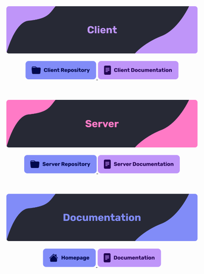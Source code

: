 <div align=center>
<img src='./Client banner.png'/>

<br />
<br />

<a href='https://github.com/Gryt-chat/client'>
<img src='./clientRepo.png'/>
</a>

<a href='https://docs.gryt.chat/docs/category/client'>
<img src='./clientDocs.png'/>
</a>
</div>

<br />
<br />
<br />

<div align=center>
<img src='./Server banner.png'/>

<br />
<br />

<a href='https://github.com/Gryt-chat/server'>
<img src='./serverRepo.png'/>
</a>

<a href='https://docs.gryt.chat/docs/category/server'>
<img src='./serverDocs.png'/>
</a>
</div>

<br />
<br />
<br />

<div align=center>
<img src='./Documentation banner.png'/>

<br />
<br />

<a href='https://gryt.chat'>
<img src='./homepage.png'/>
</a>

<a href='https://docs.gryt.chat'>
<img src='./documentation.png'/>
</a>
</div>
